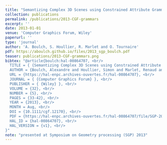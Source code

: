 ```yaml
---
title: "Semantizing Complex 3D Scenes using Constrained Attribute Grammars"
collection: publications
permalink: /publications/2013-CGF-grammars
excerpt: ''
date: 2013-01-01
venue: 'Computer Graphics Forum, Wiley'
paperurl: ''
type: 'journal'
author: 'A. Boulch, S. Houllier, R. Marlet and O. Tournaire'
pdf: https://aboulch.github.io/files/2013_sgp_boulch.pdf
teaser: publications/2013-CGF-grammars.png
bibtex: "@article{boulch:hal-00864707, <br/>
  TITLE = { {Semantizing Complex 3D Scenes using Constrained Attribute Grammars} }, <br/>
  AUTHOR = {Boulch, Alexandre and Houllier, Simon and Marlet, Renaud and Tournaire, Olivier}, <br/>
  URL = {https://hal-enpc.archives-ouvertes.fr/hal-00864707}, <br/>
  JOURNAL = { {Computer Graphics Forum} }, <br/>
  PUBLISHER = { {Wiley} }, <br/>
  VOLUME = {32}, <br/>
  NUMBER = {5}, <br/>
  PAGES = {33-42}, <br/>
  YEAR = {2013}, <br/>
  MONTH = Aug, <br/>
  DOI = {10.1111/cgf.12170}, <br/>
  PDF = {https://hal-enpc.archives-ouvertes.fr/hal-00864707/file/SGP-2013-Boulch-et-al.pdf}, <br/>
  HAL_ID = {hal-00864707}, <br/>
  HAL_VERSION = {v1}, <br/>
}"
note: "presented at Symposium on Geometry processing (SGP) 2013"
---
```

